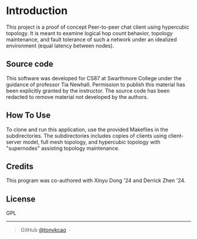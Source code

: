
# Introduction

This project is a proof of concept Peer-to-peer chat client using hypercubic
topology. It is meant to examine logical hop count behavior, topology maintenance,
and fault tolerance of such a network under an idealized environment (equal latency between nodes).

## Source code
This software was developed for CS87 at Swarthmore College under the guidance of professor Tia Newhall. Permission to publish this material has been explicitly granted by the instructor.
The source code has been redacted to remove material not developed by the authors.


## How To Use
To clone and run this application, use the provided Makefiles in the subdirectories.
The subdirectories includes copies of clients using client-server model, full mesh topology,
and hypercubic topology with "supernodes" assisting topology maintenance.

## Credits

This program was co-authored with Xinyu Dong '24 and Derrick Zhen '24.

## License

GPL

---

> GitHub [@tonykcao](https://github.com/tonykcao) &nbsp;&middot;&nbsp;

